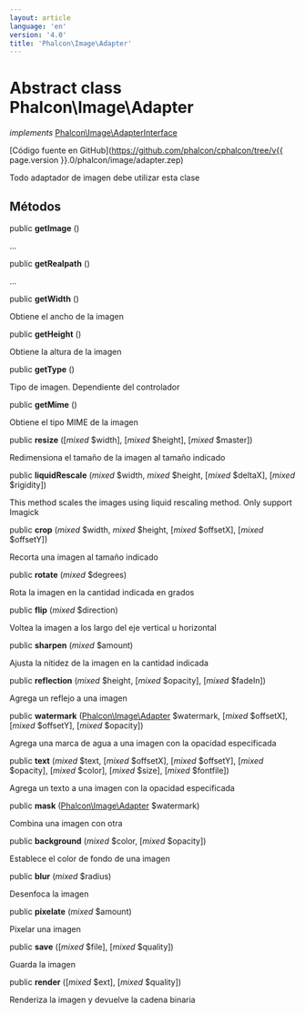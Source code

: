 ```yaml
---
layout: article
language: 'en'
version: '4.0'
title: 'Phalcon\Image\Adapter'
---
```

# Abstract class **Phalcon\Image\Adapter**

*implements* [Phalcon\Image\AdapterInterface](Phalcon_Image_AdapterInterface)

[Código fuente en GitHub](https://github.com/phalcon/cphalcon/tree/v{{ page.version }}.0/phalcon/image/adapter.zep)

Todo adaptador de imagen debe utilizar esta clase

## Métodos

public **getImage** ()

...

public **getRealpath** ()

...

public **getWidth** ()

Obtiene el ancho de la imagen

public **getHeight** ()

Obtiene la altura de la imagen

public **getType** ()

Tipo de imagen. Dependiente del controlador

public **getMime** ()

Obtiene el tipo MIME de la imagen

public **resize** ([*mixed* $width], [*mixed* $height], [*mixed* $master])

Redimensiona el tamaño de la imagen al tamaño indicado

public **liquidRescale** (*mixed* $width, *mixed* $height, [*mixed* $deltaX], [*mixed* $rigidity])

This method scales the images using liquid rescaling method. Only support Imagick

public **crop** (*mixed* $width, *mixed* $height, [*mixed* $offsetX], [*mixed* $offsetY])

Recorta una imagen al tamaño indicado

public **rotate** (*mixed* $degrees)

Rota la imagen en la cantidad indicada en grados

public **flip** (*mixed* $direction)

Voltea la imagen a los largo del eje vertical u horizontal

public **sharpen** (*mixed* $amount)

Ajusta la nitidez de la imagen en la cantidad indicada

public **reflection** (*mixed* $height, [*mixed* $opacity], [*mixed* $fadeIn])

Agrega un reflejo a una imagen

public **watermark** ([Phalcon\Image\Adapter](Phalcon_Image_Adapter) $watermark, [*mixed* $offsetX], [*mixed* $offsetY], [*mixed* $opacity])

Agrega una marca de agua a una imagen con la opacidad especificada

public **text** (*mixed* $text, [*mixed* $offsetX], [*mixed* $offsetY], [*mixed* $opacity], [*mixed* $color], [*mixed* $size], [*mixed* $fontfile])

Agrega un texto a una imagen con la opacidad especificada

public **mask** ([Phalcon\Image\Adapter](Phalcon_Image_Adapter) $watermark)

Combina una imagen con otra

public **background** (*mixed* $color, [*mixed* $opacity])

Establece el color de fondo de una imagen

public **blur** (*mixed* $radius)

Desenfoca la imagen

public **pixelate** (*mixed* $amount)

Pixelar una imagen

public **save** ([*mixed* $file], [*mixed* $quality])

Guarda la imagen

public **render** ([*mixed* $ext], [*mixed* $quality])

Renderiza la imagen y devuelve la cadena binaria